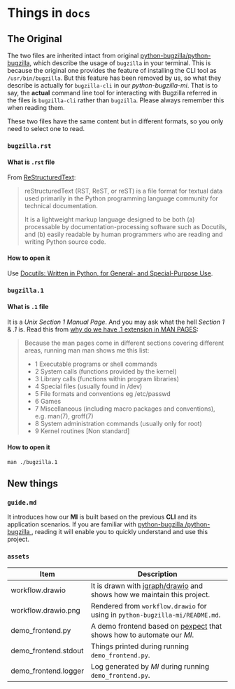 # Things in `docs`



## The Original

The two files are inherited intact from original [python-bugzilla/python-bugzilla](https://github.com/python-bugzilla/python-bugzilla), 
which describe the usage of `bugzilla` in your terminal. 
This is because the original one provides the feature of installing the CLI tool as `/usr/bin/bugzilla`.
But this feature has been removed by us, so what they describe is actually for `bugzilla-cli` in our *python-bugzilla-mi*.
That is to say, the **actual** command line tool for interacting with Bugzilla referred in the files is `bugzilla-cli` rather than `bugzilla`.
Please always remember this when reading them.

These two files have the same content but in different formats, so you only need to select one to read.

### `bugzilla.rst`

#### What is `.rst` file

From [ReStructuredText](https://en.wikipedia.org/wiki/ReStructuredText):
> reStructuredText (RST, ReST, or reST) is a file format for textual data used primarily in the Python programming language community for technical documentation.
>
> It is a lightweight markup language designed to be both (a) processable by documentation-processing software such as Docutils, and (b) easily readable by human programmers who are reading and writing Python source code.

#### How to open it

Use [Docutils: Written in Python, for General- and Special-Purpose Use](https://docutils.sourceforge.io/).

### `bugzilla.1`

#### What is `.1` file

It is a *Unix Section 1 Manual Page*. And you may ask what the hell *Section 1* & *.1* is. Read this from [why do we have .1 extension in MAN PAGES](https://www.unix.com/fedora/105853-why-do-we-have-1-extension-man-pages.html):
> Because the man pages come in different sections covering different areas, running man man shows me this list:
>    - 1   Executable programs or shell commands
>    - 2   System calls (functions provided by the kernel)
>    - 3   Library calls (functions within program libraries)
>    - 4   Special files (usually found in /dev)
>    - 5   File formats and conventions eg /etc/passwd
>    - 6   Games
>    - 7   Miscellaneous (including macro  packages  and  conventions), e.g. man(7), groff(7)
>    - 8   System administration commands (usually only for root)
>    - 9   Kernel routines [Non standard]

#### How to open it

```shell
man ./bugzilla.1
```



## New things

### `guide.md`

It introduces how our **MI** is built based on the previous **CLI** and its application scenarios. If you are familiar with [python-bugzilla
/python-bugzilla
](https://github.com/python-bugzilla/python-bugzilla), reading it will enable you to quickly understand and use this project.

### `assets`

| Item | Description |
|------|-------------|
| workflow.drawio      | It is drawn with [jgraph/drawio](https://github.com/jgraph/drawio) and shows how we maintain this project. |
| workflow.drawio.png  | Rendered from `workflow.drawio` for using in `python-bugzilla-mi/README.md`. |
| demo_frontend.py     | A demo frontend based on [pexpect](https://github.com/pexpect/pexpect) that shows how to automate our *MI*. |
| demo_frontend.stdout | Things printed during running `demo_frontend.py`. |
| demo_frontend.logger | Log generated by *MI* during running `demo_frontend.py`. |